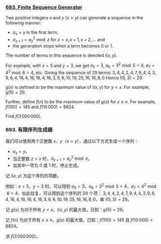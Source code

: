 ### [693. Finite Sequence Generator](https://projecteuler.net/problem=693)

Two positive integers $x$ and $y$ ($x > y$) can generate a sequence in the following manner:

- $a_x = y$ is the first term,
- $a_{z+1} = a_z^2 \bmod z$ for $z = x, x+1,x+2,\ldots$ and
- the generation stops when a term becomes 0 or 1.

The number of terms in this sequence is denoted $l(x,y)$.

For example, with $x = 5$ and $y = 3$, we get $a_5 = 3$, $a_6 = 3^2 \bmod 5 = 4$, $a_7 = 4^2\bmod 6 = 4$, etc. Giving the sequence of 29 terms:
$3,4,4,2,4,7,9,4,4,3,9,6,4,16,4,16,16,4,16,3,9,6,10,19,25,16,16,8,0$
Hence $l(5,3) = 29$.

$g(x)$ is defined  to be the maximum value of $l(x,y)$ for $y < x$. For example, $g(5) = 29$.

Further, define $f(n)$ to be the maximum value of $g(x)$ for $x \le n$. For example, $f(100) = 145$ and $f(10\,000) = 8824$.

Find $f(3\,000\,000)$.

### 693. 有限序列生成器

我们可以使用两个正整数 $x$、$y$（$x > y$），通过以下方式生成一个序列：

- $a_x = y$。
- 当正整数 $z > x$ 时，$a_{z+1} = a_z^2 \bmod z$。
- 当其中一项为 0 或 1 时，停止生成。

记 $l(x, y)$ 为这个序列的项数。

例如：$x = 5$、$y = 3$ 时，可以得到 $a_5 = 3$，$a_6 = 3^2 \bmod 5 = 4$，$a_7 = 4^2\bmod 6 = 4$，如此往复，可以得到这个序列的 29 个项：
$3,4,4,2,4,7,9,4,4,3,9,6,4,16,4,16,16,4,16,3,9,6,10,19,25,16,16,8,0$，故 $l(5,3) = 29$。

记 $g(x)$ 为对于所有 $y < x$，$l(x,y)$ 的最大值。已知：$g(5) = 29$。

记 $f(n)$ 为对于所有 $x \le n$，$g(x)$ 的最大值。已知：$f(100) = 145$ 且 $f(10\,000) = 8824$。

求 $f(3\,000\,000)$。
